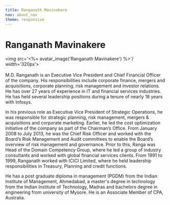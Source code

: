 ```yaml
---
title: Ranganath Mavinakere
nav: about_nav
theme: responsive
---
```

# Ranganath Mavinakere
<img src='<%= avatar_image('Ranganath Mavinakere') %>'/ width='320px'>
<br/>
<br/>
M.D. Ranganath is an Executive Vice President and Chief Financial Officer of the company. His responsibilities include corporate finance, mergers and acquisitions, corporate planning, risk management and investor relations. He has over 27 years of experience in IT and financial services industries. He has held several leadership positions during a tenure of nearly 18 years with Infosys.

In his previous role as Executive Vice President of Strategic Operations, he was responsible for strategic planning, risk management, mergers & acquisitions and corporate marketing. Earlier, he led the cost optimization initiative of the company as part of the Chairman’s Office. From January 2008 to July 2013, he was the Chief Risk Officer and worked with the Board’s Risk Management and Audit committees to enable the Board’s overview of risk management and governance. Prior to this, Ranga was Head of the Domain Competency Group, where he led a group of industry consultants and worked with global financial services clients. From 1991 to 1999, Ranganath worked with ICICI Limited, where he held leadership responsibilities in Treasury, Planning and credit functions.

He has a post graduate diploma in management (PGDM) from the Indian Institute of Management, Ahmedabad, a master's degree in technology from the Indian Institute of Technology, Madras and bachelors degree in engineering from university of Mysore. He is an Associate Member of CPA, Australia.
